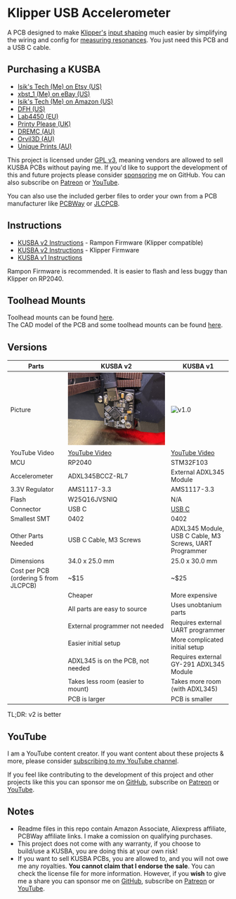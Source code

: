 # Klipper USB Accelerometer
A PCB designed to make [Klipper's](https://github.com/KevinOConnor/klipper) [input shaping](https://github.com/Klipper3d/klipper/blob/master/docs/Resonance_Compensation.md) much easier by simplifying the wiring and config for [measuring resonances](https://github.com/KevinOConnor/klipper/blob/master/docs/Measuring_Resonances.md). You just need this PCB and a USB C cable.
<br>


## Purchasing a KUSBA
- [Isik's Tech (Me) on Etsy (US)](https://www.etsy.com/listing/1492189843/kusba-klipper-usb-accelerometer)
- [xbst_1 (Me) on eBay (US)](https://www.ebay.com/itm/155614526351)
- [Isik's Tech (Me) on Amazon (US)](https://www.amazon.com/dp/B0C734JL4Z/)
- [DFH (US)](https://dfh.fm/collections/new-products/products/kusba-adxl345-accelerometer-by-xbst_)
- [Lab4450 (EU)](https://lab4450.com/product/ksuba-adxl345/)
- [Printy Please (UK)](https://www.printyplease.uk/KUSBA)
- [DREMC (AU)](https://store.dremc.com.au/products/kusba-usb-adxl345-accelerometer-for-klipper)
- [Orvil3D (AU)](https://orvil3d.com/products/kusba)
- [Unique Prints (AU)](https://uniqueprints.shop/shop/electronics-electrical/pcb/kusba-usb-adxl345-accelerometer-for-klipper/)

This project is licensed under [GPL v3](./LICENSE), meaning vendors are allowed to sell KUSBA PCBs without paying me. If you'd like to support the development of this and future projects please consider [sponsoring](https://github.com/sponsors/xbst) me on GitHub. You can also subscribe on [Patreon](https://l.isiks.tech/patreon) or [YouTube](https://l.isiks.tech/member).

You can also use the included gerber files to order your own from a PCB manufacturer like [PCBWay](https://www.pcbway.com/setinvite.aspx?inviteid=374841) or [JLCPCB](https://jlcpcb.com/).
<br>

## Instructions
 - [KUSBA v2 Instructions](./Docs/v2-Rampon-Firmware.md) - Rampon Firmware (Klipper compatible)
 - [KUSBA v2 Instructions](./Docs/v2-Firmware.md) - Klipper Firmware
 - [KUSBA v1 Instructions](./Docs/v1-Firmware.md)

Rampon Firmware is recommended. It is easier to flash and less buggy than Klipper on RP2040.

## Toolhead Mounts

Toolhead mounts can be found [here](./Mounts).
<br>The CAD model of the PCB and some toolhead mounts can be found [here](./CAD).
<br> 

## Versions

| Parts                                 | KUSBA v2                       | KUSBA v1 |
| ------------------------------------- | ------------------------------ | ---|
| Picture                               | ![v2.3](./Images/v2.jpg) | ![v1.0](./Images/v1.jpg) |
| YouTube Video                         | [YouTube Video](https://www.youtube.com/watch?v=gtrQXdAaXB4) | [YouTube Video](https://www.youtube.com/watch?v=tDQd-jGegX0) |
| MCU                                   | RP2040                         | STM32F103                                                    |
| Accelerometer                         | ADXL345BCCZ-RL7                | External ADXL345 Module                                      |
| 3.3V Regulator                        | AMS1117-3.3                    | AMS1117-3.3                                                  |
| Flash                                 | W25Q16JVSNIQ                   | N/A                                                          |
| Connector                             | USB C                          | [USB C](https://www.digikey.com/en/products/detail/gct/USB4085-GF-A/9859733) |
| Smallest SMT                          | 0402                           | 0402                                                         |
| Other Parts Needed                    | USB C Cable, M3 Screws         | ADXL345 Module, USB C Cable, M3 Screws, UART Programmer      |
| Dimensions                            | 34.0 x 25.0 mm                 | 25.0 x 30.0 mm                                               |
| Cost per PCB (ordering 5 from JLCPCB) | ~$15                           | ~$25                                                         |
| | Cheaper | More expensive |
| | All parts are easy to source | Uses unobtanium parts |
| | External programmer not needed | Requires external UART programmer |
| | Easier initial setup | More complicated initial setup |
| | ADXL345 is on the PCB, not needed | Requires external GY-291 ADXL345 Module |
| | Takes less room (easier to mount) | Takes more room (with ADXL345) |
| | PCB is larger | PCB is smaller |

TL;DR: v2 is better


## YouTube

I am a YouTube content creator. If you want content about these projects & more, please consider [subscribing to my YouTube channel](https://www.youtube.com/channel/UClAWYmCkHjsbaX9Wz1df2mg).
<br>

If you feel like contributing to the development of this project and other projects like this you can sponsor me on [GitHub](https://github.com/sponsors/xbst), subscribe on [Patreon](https://l.isiks.tech/patreon) or [YouTube](https://l.isiks.tech/member).

## Notes
- Readme files in this repo contain Amazon Associate, Aliexpress affiliate, PCBWay affiliate links. I make a comission on qualifying purchases.
- This project does not come with any warranty, if you choose to build/use a KUSBA, you are doing this at your own risk!
- If you want to sell KUSBA PCBs, you are allowed to, and you will not owe me any royalties. **You cannot claim that I endorse the sale**. You can check the license file for more information. However, if you **wish** to give me a share you can sponsor me on [GitHub](https://github.com/sponsors/xbst), subscribe on [Patreon](https://l.isiks.tech/patreon) or [YouTube](https://l.isiks.tech/member).
